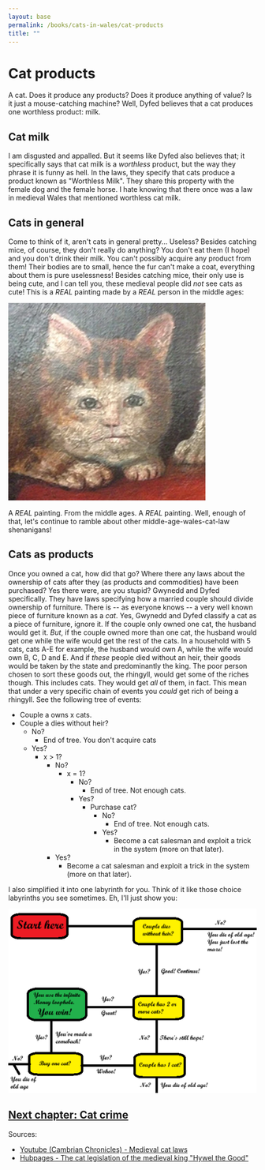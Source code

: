 ```yaml
---
layout: base
permalink: /books/cats-in-wales/cat-products
title: ""
---
```


# Cat products
A cat. Does it produce any products? Does it produce anything of value?
Is it just a mouse-catching machine? Well, Dyfed believes that a cat produces
one worthless product: milk.

## Cat milk
I am disgusted and appalled. But it seems like Dyfed also believes that; it
specifically says that cat milk is a *worthless* product, but the way they
phrase it is funny as hell. In the laws, they specify that cats produce a product
known as "Worthless Milk". They share this property with the female dog and the
female horse. I hate knowing that there once was a law in medieval Wales that mentioned
worthless cat milk.

## Cats in general
Come to think of it, aren't cats in general pretty... Useless? Besides catching mice, of
course, they don't really do anything? You don't eat them (I hope) and you don't drink
their milk. You can't possibly acquire any product from them! Their bodies are to small,
hence the fur can't make a coat, everything about them is pure uselessness! Besides catching
mice, their only use is being cute, and I can tell you, these medieval people did *not* see
cats as cute! This is a *REAL* painting made by a *REAL* person in the middle ages:

[![Medieval cat](/images/cutest-cat.png)](/)

A *REAL* painting. From the middle ages. A *REAL* painting. Well, enough of that, let's
continue to ramble about other middle-age-wales-cat-law shenanigans!

## Cats as products
Once you owned a cat, how did that go? Where there any laws about the ownership of cats
after they (as products and commodities) have been purchased? Yes there were, are you
stupid? Gwynedd and Dyfed specifically. They have laws specifying how a married couple
should divide ownership of furniture. There is -- as everyone knows -- a very well known
piece of furniture known as a *cat*. Yes, Gwynedd and Dyfed classify a cat as a piece
of furniture, ignore it. If the couple only owned one cat, the husband would get it.
*But*, if the couple owned more than one cat, the husband would get one while the
wife would get the rest of the cats. In a household with 5 cats, cats A-E for example,
the husband would own A, while the wife would own B, C, D and E. And if *these* people
died without an heir, their goods would be taken by the state and predominantly the
king. The poor person chosen to sort these goods out, the rhingyll, would get some
of the riches though. This includes cats. They would get *all* of them, in fact. This
mean that under a very specific chain of events you *could* get rich of being a
rhingyll. See the following tree of events:

- Couple a owns x cats.
- Couple a dies without heir?
  - No?
    - End of tree. You don't acquire cats
  - Yes?
    - x > 1?
      - No?
        - x = 1?
          - No?
            - End of tree. Not enough cats.
          - Yes?
            - Purchase cat?
              - No?
                - End of tree. Not enough cats.
              - Yes?
                - Become a cat salesman and exploit a trick in the system (more on that later).
      - Yes?
        - Become a cat salesman and exploit a trick in the system (more on that later).

I also simplified it into one labyrinth for you. Think of it like those choice
labyrinths you see sometimes. Eh, I'll just show you:

[![The labyrinth](/images/rhingyll.png)](/)

## [Next chapter: Cat crime](/books/cats-in-wales/cat-crime)

Sources:
- [Youtube (Cambrian Chronicles) -
Medieval cat laws](https://www.youtube.com/watch?v=jD3b1s-s9bk&themeRefresh=1)
- [Hubpages - The cat legislation of the medieval king
"Hywel the Good"](https://discover.hubpages.com/animals/the-cat-legislation-of-the-medieval-king-hywel-the-good)
